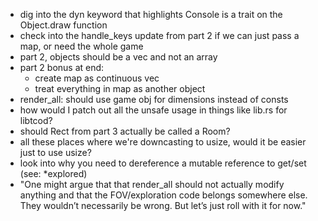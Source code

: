 - dig into the dyn keyword that highlights Console is a trait on the Object.draw function
- check into the handle_keys update from part 2 if we can just pass a map, or need the whole game
- part 2, objects should be a vec and not an array
- part 2 bonus at end:
    - create map as continuous vec
    - treat everything in map as another object
- render_all: should use game obj for dimensions instead of consts
- how would I patch out all the unsafe usage in things like lib.rs for libtcod?
- should Rect from part 3 actually be called a Room?
- all these places where we're downcasting to usize, would it be easier just to use usize?
- look into why you need to dereference a mutable reference to get/set (see: *explored)
- "One might argue that that render_all should not actually modify anything and that the FOV/exploration code belongs somewhere else. They wouldn’t necessarily be wrong. But let’s just roll with it for now."